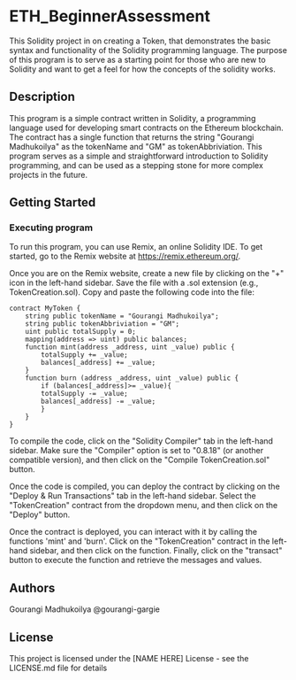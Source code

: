 # ETH_BeginnerAssessment

This Solidity project in on creating a Token, that demonstrates the basic syntax and functionality of the Solidity programming language. The purpose of this program is to serve as a starting point for those who are new to Solidity and want to get a feel for how the concepts of the solidity works.

## Description

This program is a simple contract written in Solidity, a programming language used for developing smart contracts on the Ethereum blockchain. The contract has a single function that returns the string "Gourangi Madhukoilya" as the tokenName and "GM" as tokenAbbriviation. This program serves as a simple and straightforward introduction to Solidity programming, and can be used as a stepping stone for more complex projects in the future.

## Getting Started

### Executing program
To run this program, you can use Remix, an online Solidity IDE. To get started, go to the Remix website at https://remix.ethereum.org/.

Once you are on the Remix website, create a new file by clicking on the "+" icon in the left-hand sidebar. Save the file with a .sol extension (e.g., TokenCreation.sol). Copy and paste the following code into the file:
```
contract MyToken {
    string public tokenName = "Gourangi Madhukoilya";
    string public tokenAbbriviation = "GM";
    uint public totalSupply = 0;
    mapping(address => uint) public balances;
    function mint(address _address, uint _value) public {
        totalSupply += _value;
        balances[_address] += _value;
    }
    function burn (address _address, uint _value) public {
        if (balances[_address]>= _value){
        totalSupply -= _value;
        balances[_address] -= _value;
        }
    }
}

```
To compile the code, click on the "Solidity Compiler" tab in the left-hand sidebar. Make sure the "Compiler" option is set to "0.8.18" (or another compatible version), and then click on the "Compile TokenCreation.sol" button.

Once the code is compiled, you can deploy the contract by clicking on the "Deploy & Run Transactions" tab in the left-hand sidebar. Select the "TokenCreation" contract from the dropdown menu, and then click on the "Deploy" button.

Once the contract is deployed, you can interact with it by calling the functions 'mint' and 'burn'. Click on the "TokenCreation" contract in the left-hand sidebar, and then click on the  function. Finally, click on the "transact" button to execute the function and retrieve the messages and values.

## Authors
Gourangi Madhukoilya
@gourangi-gargie

## License

This project is licensed under the [NAME HERE] License - see the LICENSE.md file for details
